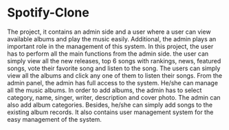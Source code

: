 # Spotify-Clone
The project, it contains an admin side and a user where a user can view available albums and play the music easily. Additional, the admin plays an important role in the management of this system. In this project, the user has to perform all the main functions from the admin side. the user can simply view all the new releases, top 6 songs with rankings, news, featured songs, vote their favorite song and listen to the song. The users can simply view all the albums and click any one of them to listen their songs. From the admin panel, the admin has full access to the system. He/she can manage all the music albums. In order to add albums, the admin has to select category, name, singer, writer, description and cover photo. The admin can also add album categories. Besides, he/she can simply add songs to the existing album records. It also contains user management system for the easy management of the system.   
